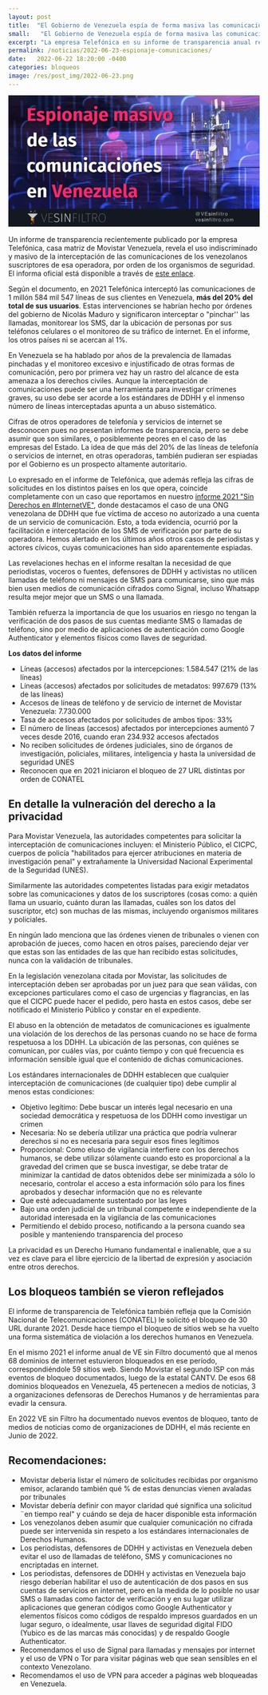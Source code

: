 ```yaml
---
layout: post
title:  "El Gobierno de Venezuela espía de forma masiva las comunicaciones de los venezolanos"
small:   "El Gobierno de Venezuela espía de forma masiva las comunicaciones de los venezolanos"
excerpt: "La empresa Telefónica en su informe de transparencia anual revela que el estado Venezolano intercepta masivamente las comunicaciones de los usuarios de Movistar"
permalink: /noticias/2022-06-23-espionaje-comunicaciones/
date:   2022-06-22 18:20:00 -0400
categories: bloqueos
image: /res/post_img/2022-06-23.png
---
```


<p class="cover"><img class="" src="/res/post_img/2022-06-23.png"></p>

Un informe de transparencia recientemente publicado por la empresa Telefónica, casa matriz de Movistar Venezuela, revela el uso indiscriminado y masivo de la interceptación de las comunicaciones de los venezolanos suscriptores de esa operadora, por orden de los organismos de seguridad. El informa oficial está disponible a través de [este enlace](https://www.telefonica.com/es/wp-content/uploads/sites/4/2021/08/Informe-de-Transparencia-en-las-Comunicaciones-2021.pdf).

Según el documento, en 2021 Telefónica interceptó las comunicaciones de 1 millón 584 mil 547 líneas de sus clientes en Venezuela, **más del 20% del total de sus usuarios**. Estas intervenciones se habrían hecho por órdenes del gobierno de Nicolás Maduro y significaron interceptar o "pinchar'' las llamadas, monitorear los SMS, dar la ubicación de personas por sus teléfonos celulares o el monitoreo de su tráfico de internet. En el informe, los otros países ni se acercan al 1%.

En Venezuela se ha hablado por años de la prevalencia de llamadas pinchadas y el monitoreo excesivo e injustificado de otras formas de comunicación, pero por primera vez hay un rastro del alcance de esta amenaza a los derechos civiles. Aunque la interceptación de comunicaciones puede ser una herramienta para investigar crímenes graves, su uso debe ser acorde a los estándares de DDHH y el inmenso número de líneas interceptadas apunta a un abuso sistemático.

Cifras de otros operadores de telefonía y servicios de internet se desconocen pues no presentan informes de transparencia, pero se debe asumir que son similares, o posiblemente peores en el caso de las empresas del Estado. La idea de que más del 20% de las líneas de telefonía o servicios de internet, en otras operadoras, también pudieran ser espiadas por el Gobierno es un prospecto altamente autoritario.

Lo expresado en el informe de Telefónica, que además refleja las cifras de solicitudes en los distintos países en los que opera, coincide completamente con un caso que reportamos en nuestro [informe 2021 "Sin Derechos en #InternetVE"](https://vesinfiltro.com/noticias/2021_informe_anual/), donde destacamos el caso de una ONG venezolana de DDHH que fue víctima de acceso no autorizado a una cuenta de un servicio de comunicación. Esto, a toda evidencia, ocurrió por la facilitación e interceptación de los SMS de verificación por parte de su operadora. Hemos alertado en los últimos años otros casos de periodistas y actores cívicos, cuyas comunicaciones han sido aparentemente espiadas.

Las revelaciones hechas en el informe resaltan la necesidad de que periodistas, voceros o fuentes, defensores de DDHH y activistas no utilicen llamadas de teléfono ni mensajes de SMS para comunicarse, sino que más bien usen medios de comunicación cifrados como Signal, incluso Whatsapp resulta mejor mejor que un SMS o una llamada.

También refuerza la importancia de que los usuarios en riesgo no tengan la verificación de dos pasos de sus cuentas mediante SMS o llamadas de teléfono, sino por medio de aplicaciones de autenticación como Google Authenticator y elementos físicos como llaves de seguridad.

**Los datos del informe**
* Líneas (accesos) afectados por la intercepciones:  1.584.547 (21% de las líneas)
* Líneas (accesos) afectados por solicitudes de metadatos: 997.679 (13% de las líneas)
* Accesos de líneas de teléfono y de servicio de internet de Movistar Venezuela:  7.730.000
* Tasa de accesos afectados por solicitudes de ambos tipos: 33%
* El número de líneas (accesos) afectados por intercepciones aumentó 7 veces desde 2016, cuando eran 234.932 accesos afectados
* No reciben solicitudes de órdenes judiciales, sino de órganos de investigación, policiales, militares, inteligencia y hasta la universidad de seguridad UNES
* Reconocen que en 2021 iniciaron el bloqueo de 27 URL distintas por orden de CONATEL



## En detalle la vulneración del derecho a la privacidad

Para Movistar Venezuela, las autoridades competentes para solicitar la interceptación de comunicaciones incluyen: el Ministerio Público, el CICPC, cuerpos de policía "habilitados para ejercer atribuciones en materia de investigación penal" y extrañamente la Universidad Nacional Experimental de la Seguridad (UNES).

Similarmente las autoridades competentes listadas para exigir metadatos sobre las comunicaciones y datos de los suscriptores (cosas como: a quién llama un usuario, cuánto duran las llamadas, cuáles son los datos del suscriptor, etc) son muchas de las mismas, incluyendo organismos militares y  policiales.

En ningún lado menciona que las órdenes vienen de tribunales o vienen con aprobación de jueces, como hacen en otros países, pareciendo dejar ver que estas son las entidades de las que han recibido estas solicitudes, nunca con la validación de tribunales.

En la legislación venezolana citada por Movistar, las solicitudes de interceptación deben ser aprobadas por un juez para que sean válidas, con excepciones particulares como el caso de urgencias y flagrancias, en las que el CICPC puede hacer el pedido, pero hasta en estos casos, debe ser notificado el Ministerio Público y constar en el expediente.

El abuso en la obtención de metadatos de comunicaciones es igualmente una violación de los derechos de las personas cuando no se hace de forma respetuosa a los DDHH. La ubicación de las personas, con quiénes se comunican, por cuáles vías, por cuánto tiempo y con qué frecuencia es información sensible igual que el contenido de dichas comunicaciones.

Los estándares internacionales de DDHH establecen que cualquier interceptación de comunicaciones (de cualquier tipo) debe cumplir al menos estas condiciones:



* Objetivo legítimo: Debe buscar un interés legal necesario en una sociedad democrática y respetuosa de los DDHH como investigar un crimen
* Necesaria: No se debería utilizar una práctica que podría vulnerar derechos si no es necesaria para seguir esos fines legítimos
* Proporcional: Como eluso de vigilancia interfiere con los derechos humanos, se debe utilizar sólamente cuando esto es proporcional a la gravedad del crimen que se busca investigar, se debe tratar de minimizar la cantidad de datos obtenidos debe ser minimizada a sólo lo necesario, controlar el acceso a esta información sólo para los fines aprobados y desechar información que no es relevante
* Que esté adecuadamente sustentado por las leyes
* Bajo una orden judicial de un tribunal competente e independiente de la autoridad  interesada en la vigilancia de las comunicaciones
* Permitiendo el debido proceso, notificando a la persona cuando sea posible y manteniendo transparencia del proceso

La privacidad es un Derecho Humano fundamental e inalienable, que a su vez es clave para el libre ejercicio de la libertad de expresión y asociación entre otros derechos.


## Los bloqueos también se vieron reflejados

El informe de transparencia de Telefónica también refleja que la Comisión Nacional de Telecomunicaciones (CONATEL) le solicitó el bloqueo de 30 URL durante 2021. Desde hace tiempo el bloqueo de sitios web se ha vuelto una forma sistemática de violación a los derechos humanos en Venezuela.

En el mismo 2021 el informe anual de VE sin Filtro documentó que al menos 68 dominios de internet estuvieron bloqueados en ese período, correspondiéndole 59 sitios web. Siendo Movistar el segundo ISP con más eventos de bloqueo documentados, luego de la estatal CANTV. De esos 68 dominios bloqueados en Venezuela, 45 pertenecen a medios de noticias, 3 a organizaciones defensoras de Derechos Humanos y de herramientas para evadir la censura.

En 2022 VE sin Filtro ha documentado nuevos eventos de bloqueo, tanto de medios de noticias como de organizaciones de DDHH, el más reciente en Junio de 2022.


## Recomendaciones:

* Movistar deberia listar el número de solicitudes recibidas por organismo emisor, aclarando también qué % de estas denuncias vienen avaladas por tribunales
* Movistar debería definir con mayor claridad qué significa una solicitud ¨en tiempo real" y cuándo se deja de hacer disponible esta información
* Los venezolanos deben asumir que cualquier comunicación no cifrada puede ser intervenida sin respeto a los estándares internacionales de Derechos Humanos.
* Los periodistas, defensores de DDHH y activistas en Venezuela deben evitar el uso de llamadas de teléfono, SMS y comunicaciones no encriptadas en internet.
* Los periodistas, defensores de DDHH y activistas en Venezuela bajo riesgo deberían habilitar el uso de autenticación de dos pasos en sus cuentas de servicios en internet, pero en la medida de lo posible no usar SMS o llamadas como factor de verificación y en su lugar utilizar aplicaciones que generan códigos como Google Authenticator y elementos físicos como códigos de respaldo impresos guardados en un lugar seguro, o idealmente, usar llaves de seguridad digital FIDO (Yubico es de las marcas más conocidas) y de respaldo Google Authenticator.
* Recomendamos el uso de Signal para llamadas y mensajes por internet y el uso de VPN o Tor para visitar páginas web que sean sensibles en el contexto Venezolano.
* Recomendamos el uso de VPN para acceder a páginas web bloqueadas en Venezuela.
